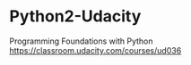 # Python2-Udacity
Programming Foundations with Python  
https://classroom.udacity.com/courses/ud036
